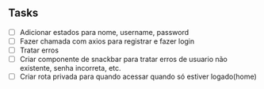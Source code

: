 ## Tasks

- [ ] Adicionar estados para nome, username, password
- [ ] Fazer chamada com axios para registrar e fazer login
- [ ] Tratar erros
- [ ] Criar componente de snackbar para tratar erros de usuario não existente, senha incorreta, etc.
- [ ] Criar rota privada para quando acessar quando só estiver logado(home)
